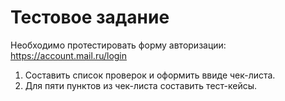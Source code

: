 # Тестовое задание

Необходимо протестировать форму авторизации: <a href="https://account.mail.ru/login" target="_blank">https://account.mail.ru/login</a>

1.  Составить список проверок и оформить ввиде чек-листа.
2.  Для пяти пунктов из чек-листа составить тест-кейсы.
